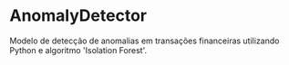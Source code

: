 # AnomalyDetector
Modelo de detecção de anomalias em transações financeiras utilizando Python e algoritmo 'Isolation Forest'.
